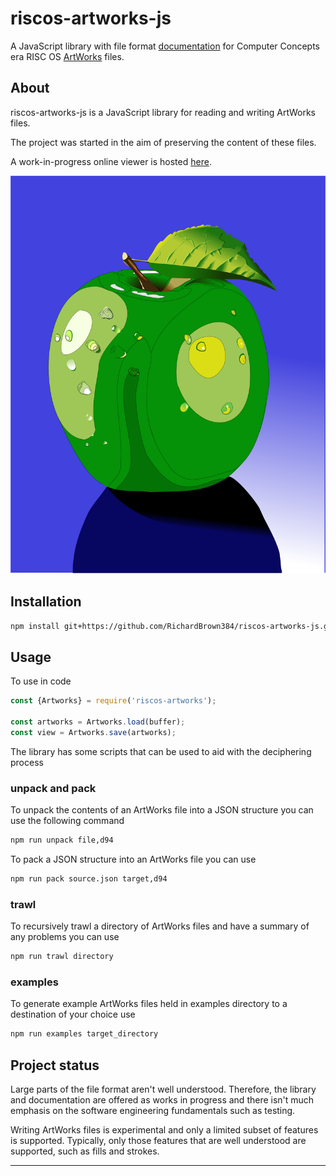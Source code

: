 # riscos-artworks-js

A JavaScript library with file format [documentation](docs/README.md) for Computer Concepts era 
RISC OS [ArtWorks][artworks-wikipedia] files.

## About

riscos-artworks-js is a JavaScript library for reading and writing ArtWorks files.

The project was started in the aim of preserving the content of these files.

A work-in-progress online viewer is hosted [here](http://richardbrown384.github.io/riscos-artworks-react).

![The ArtWorks Apple](./media/apple4.svg)

## Installation

```bash
npm install git+https://github.com/RichardBrown384/riscos-artworks-js.git
```

## Usage

To use in code

```javascript
const {Artworks} = require('riscos-artworks');

const artworks = Artworks.load(buffer);
const view = Artworks.save(artworks);
```

The library has some scripts that can be used to aid with the deciphering process

### unpack and pack

To unpack the contents of an ArtWorks file into a JSON structure you can use the following command

```bash
npm run unpack file,d94
```

To pack a JSON structure into an ArtWorks file you can use

```bash
npm run pack source.json target,d94
```

### trawl

To recursively trawl a directory of ArtWorks files and have a summary of any problems you can use

```bash
npm run trawl directory
```

### examples

To generate example ArtWorks files held in examples directory to a destination of your choice use

```bash
npm run examples target_directory
```

## Project status

Large parts of the file format aren't well understood. Therefore, the library and documentation are offered
as works in progress and there isn't much emphasis on the software engineering fundamentals
such as testing.

Writing ArtWorks files is experimental and only a limited subset of features is supported. Typically, only
those features that are well understood are supported, such as fills and strokes.

---
[artworks-wikipedia]: https://en.wikipedia.org/wiki/ArtWorks
